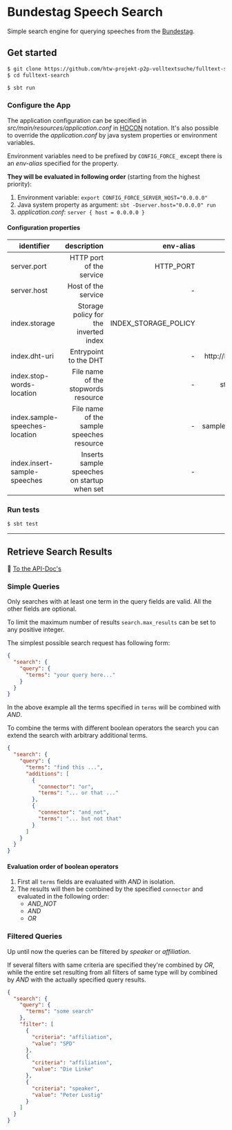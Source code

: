 # Bundestag Speech Search

Simple search engine for querying speeches from the [Bundestag](https://www.bundestag.de/).

## Get started

```bash
$ git clone https://github.com/htw-projekt-p2p-volltextsuche/fulltext-search
$ cd fulltext-search

$ sbt run
```

### Configure the App

The application configuration can be specified in *src/main/resources/application.conf*
in [HOCON](https://github.com/lightbend/config/blob/master/HOCON.md#hocon-human-optimized-config-object-notation)
notation. It's also possible to override the *application.conf* by java system properties or environment variables.

Environment variables need to be prefixed by `CONFIG_FORCE_` except there is an *env-alias* specified for the property.

**They will be evaluated in following order** (starting from the highest priority):

1. Environment variable:               `export CONFIG_FORCE_SERVER_HOST="0.0.0.0"`
2. Java system property as argument:   `sbt -Dserver.host="0.0.0.0" run`
3. *application.conf*:                 `server { host = 0.0.0.0 }`

#### Configuration properties

| identifier | description | env-alias | default |
|------------|------------:|----------:|--------:|
|server.port|HTTP port of the service|HTTP_PORT|8421|
|server.host|Host of the service|-|0.0.0.0|
|index.storage|Storage policy for the inverted index|INDEX_STORAGE_POLICY|local|
|index.dht-uri|Entrypoint to the DHT|-|http://localhost:8090/|
|index.stop-words-location|File name of the stopwords resource|-|stopwords_de.txt|
|index.sample-speeches-location|File name of the sample speeches resource|-|sample_speeches.json|
|index.insert-sample-speeches|Inserts sample speeches on startup when set|-|false|

### Run tests

```bash
$ sbt test
```

----

## Retrieve Search Results

📁 [To the API-Doc's](https://htw-projekt-p2p-volltextsuche.github.io/fulltext-search/)

### Simple Queries

Only searches with at least one term in the query fields are valid. All the other fields are optional.

To limit the maximum number of results `search.max_results` can be set to any positive integer.

The simplest possible search request has following form:

```json
{
  "search": {
    "query": {
      "terms": "your query here..."
    }
  }
}
 ```

In the above example all the terms specified in `terms` will be combined with *AND*.

To combine the terms with different boolean operators the search you can extend the search with arbitrary additional
terms.

```json
{
  "search": {
    "query": {
      "terms": "find this ...",
      "additions": [
        {
          "connector": "or",
          "terms": "... or that ..."
        },
        {
          "connector": "and_not",
          "terms": "... but not that"
        }
      ]
    }
  }
}
 ```

#### Evaluation order of boolean operators

1. First all `terms` fields are evaluated with *AND* in isolation.
1. The results will then be combined by the specified `connector` and evaluated in the following order:
    * *AND_NOT*
    * *AND*
    * *OR*

### Filtered Queries

Up until now the queries can be filtered by *speaker* or *affiliation*.

If several filters with same criteria are specified they're combined by *OR*, while the entire set resulting from all
filters of same type will by combined by *AND* with the actually specified query results.

```json
{
  "search": {
    "query": {
      "terms": "some search"
    },
    "filter": [
      {
        "criteria": "affiliation",
        "value": "SPD"
      },
      {
        "criteria": "affiliation",
        "value": "Die Linke"
      },
      {
        "criteria": "speaker",
        "value": "Peter Lustig"
      }
    ]
  }
}
 ```

